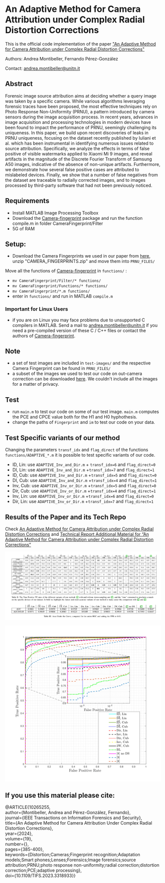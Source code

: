 # An Adaptive Method for Camera Attribution under Complex Radial Distortion Corrections

This is the official code implementation of the paper ["An Adaptive Method for Camera Attribution under Complex Radial Distortion Corrections"](https://ieeexplore.ieee.org/stamp/stamp.jsp?arnumber=10265255)

Authors: Andrea Montibeller, Fernando Pérez-González

Contact: andrea.montibeller@unitn.it

## Abstract
Forensic image source attribution aims at deciding whether a query
image was taken by a specific camera. While various algorithms
leveraging forensic traces have been proposed, the most effective
techniques rely on Photo Response Non-Uniformity (PRNU), a pattern introduced by camera sensors during the image acquisition
process. In recent years, advances in image acquisition and processing technologies in modern devices have been found to impact
the performance of PRNU, seemingly challenging its uniqueness.
In this paper, we build upon recent discoveries of leaks in PRNU
uniqueness, focusing on the dataset recently published by Iuliani
et al. which has been instrumental in identifying numerous issues
related to source attribution. Specifically, we analyze the effects in
terms of false positive of visible watermarks applied to Xiaomi Mi 9
images, and reveal artifacts in the magnitude of the Discrete Fourier
Transform of Samsung A50 images, indicative of the absence of
non-unique artifacts. Furthermore, we demonstrate how several
false positive cases are attributed to mislabeled devices. Finally, we
show that a number of false negatives from the dataset are traceable
to radially corrected images, and to images processed by third-party
software that had not been previously noticed.


## Requirements

- Install MATLAB Image Processing Toolbox
- Download the [Camera-fingerprint](https://dde.binghamton.edu/download/camera_fingerprint/)
 package and run the function compile.m in folder CameraFingerprint/Filter 
 - 5G of RAM
 ## Setup:
 - Download the Camera Fingerprints we used in our paper from [here](https://drive.google.com/file/d/1wpRwT7mthgPChJh9o4rkIwgbswVC5VOt/view?usp=sharing), unzip "CAMERA_FINGERPRINTS.zip" and move them into ```PRNU_FILES/```


 Move all the functions of [Camera-fingerprint](https://dde.binghamton.edu/download/camera_fingerprint/) in ```functions/``` :
 - ```mv CameraFingerprint/Filter/* functions/``` 
 - ```mv CameraFingerprint/Functions/* functions/```
 - ```mv CameraFingerprint/*.m functions/``` 
 - enter in ```functions/``` and run in MATLAB ```compile.m```
 ### Important for Linux Users
 - if you are on Linux you may face problems due to unsupported C compilers in MATLAB. Send a mail to [andrea.montibeller@unitn.it](andrea.montibeller@unitn.it) if you need a pre-compiled version of these C / C++ files or contact the authors of [Camera-fingerprint](https://dde.binghamton.edu/download/camera_fingerprint/).
 
 


## Note
<!-- - a pre-compiled version of [Camera-fingerprint](https://dde.binghamton.edu/download/camera_fingerprint/) is already present in "functions/". All rights belongs to the original authors. -->
- a set of test images are included in ```test-images/``` and the respective Camera Fingerprint can be found in ```PRNU_FILES/```
- a subset of the images we used to test our code on out-camera correction can be downloaded [here](https://drive.google.com/drive/folders/1dvNodEo5LI-gWeLvnh47-bSMGnq8wXyu?usp=sharing). We couldn't include all the images for a matter of privacy.

## Test

- run ```main.m``` to test our code on some of our test image. ```main.m``` computes the PCE and CPCE value both for the H1 and H0 hyphothesis.
- change the paths of ```Fingerprint``` and ```im``` to test our code on your data.

## Test Specific variants of our method
Changing the parameters ```transf_idx``` and ```flag_direct``` of the functions ```functions/ADAPTIVE_*.m``` it is possible to test specific variants of our code.

- ID, Lin: use ```ADAPTIVE_Inv_and_Dir.m``` + ```transf_idx=6``` and ```flag_direct=0```
- DI, Lin: use ```ADAPTIVE_Inv_and_Dir.m``` +```transf_idx=7``` and ```flag_direct=1```
- ID, Cub: use ```ADAPTIVE_Inv_and_Dir.m``` +```transf_idx=5``` and ```flag_direct=0```
- DI, Cub: use ```ADAPTIVE_Inv_and_Dir.m``` +```transf_idx=4``` and ```flag_direct=1```
- Inv, Cub: use ```ADAPTIVE_Inv_or_Dir.m``` +```transf_idx=5``` and ```flag_direct=0```
- Dir, Cub: use ```ADAPTIVE_Inv_or_Dir.m``` +```transf_idx=4``` and ```flag_direct=1```
- Inv, Lin: use ```ADAPTIVE_Inv_or_Dir.m``` +```transf_idx=6``` and ```flag_direct=0```
- Dir, Lin: use ```ADAPTIVE_Inv_or_Dir.m``` +```transf_idx=7``` and ```flag_direct=1```

## Results of the Paper and its Tech Repo

Check [An Adaptive Method for Camera Attribution under Complex Radial Distortion Corrections](https://ieeexplore.ieee.org/abstract/document/10265255) and [Technical Report Additional Material for “An Adaptive Method for Camera Attribution under Complex Radial Distortion Corrections”](https://www.researchgate.net/publication/362251662_Technical_Report_Additional_Material_for_An_Adaptive_Method_for_Camera_Attribution_under_Complex_Radial_Distortion_Corrections)

![tables](https://github.com/AMontiB/AdaptivePRNUCameraAttribution/blob/main/images/tables.png?raw=true)

![ROC](https://github.com/AMontiB/AdaptivePRNUCameraAttribution/blob/main/images/ROC_all_new-1.png?raw=true)

## If you use this material please cite:


@ARTICLE{10265255, \
  author={Montibeller, Andrea and Pérez-González, Fernando}, \
  journal={IEEE Transactions on Information Forensics and Security}, \
  title={An Adaptive Method for Camera Attribution Under Complex Radial Distortion Corrections}, \
  year={2024}, \
  volume={19}, \
  number={}, \
  pages={385-400}, \
  keywords={Distortion;Cameras;Fingerprint recognition;Adaptation models;Smart phones;Lenses;Forensics;Image forensics;source attribution;PRNU;photo response non-uniformity;radial correction;distortion correction;PCE;adaptive processing}, \
  doi={10.1109/TIFS.2023.3318933}}

